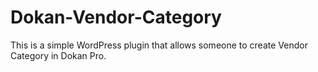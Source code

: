 # Dokan-Vendor-Category
This is a simple WordPress plugin that allows someone to create Vendor Category in Dokan Pro.

